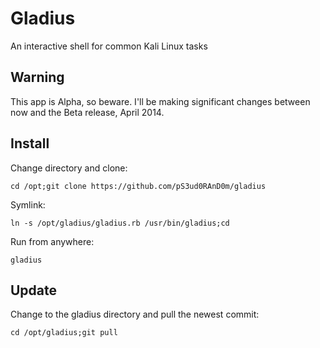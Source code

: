 # Gladius
An interactive shell for common Kali Linux tasks

## Warning
This app is Alpha, so beware. I'll be making significant changes between now and the Beta release, April 2014.

## Install
Change directory and clone:

`cd /opt;git clone https://github.com/pS3ud0RAnD0m/gladius`


Symlink:

`ln -s /opt/gladius/gladius.rb /usr/bin/gladius;cd`


Run from anywhere:

`gladius`

## Update
Change to the gladius directory and pull the newest commit:

`cd /opt/gladius;git pull`
